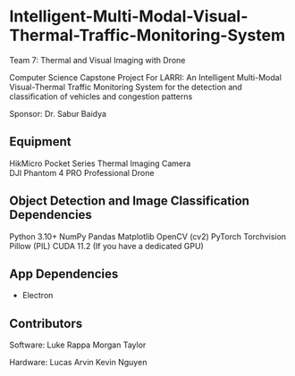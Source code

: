 # Intelligent-Multi-Modal-Visual-Thermal-Traffic-Monitoring-System

Team 7: 
Thermal and Visual Imaging with Drone

Computer Science Capstone Project For LARRI: 
An Intelligent Multi-Modal Visual-Thermal Traffic Monitoring System for the detection and classification of vehicles and congestion patterns

Sponsor:
Dr. Sabur Baidya

## Equipment
HikMicro Pocket Series Thermal Imaging Camera  
DJI Phantom 4 PRO Professional Drone

## Object Detection and Image Classification Dependencies
Python 3.10+
NumPy
Pandas
Matplotlib
OpenCV (cv2)
PyTorch
Torchvision
Pillow (PIL)
CUDA 11.2 (If you have a dedicated GPU)

## App Dependencies
- Electron

## Contributors
Software:
Luke Rappa
Morgan Taylor

Hardware:
Lucas Arvin
Kevin Nguyen


